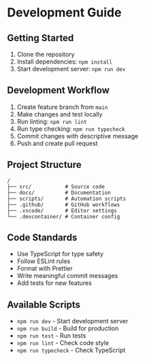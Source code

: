 # Development Guide

## Getting Started

1. Clone the repository
2. Install dependencies: `npm install`
3. Start development server: `npm run dev`

## Development Workflow

1. Create feature branch from `main`
2. Make changes and test locally
3. Run linting: `npm run lint`
4. Run type checking: `npm run typecheck`
5. Commit changes with descriptive message
6. Push and create pull request

## Project Structure

```
/
├── src/           # Source code
├── docs/          # Documentation
├── scripts/       # Automation scripts
├── .github/       # GitHub workflows
├── .vscode/       # Editor settings
└── .devcontainer/ # Container config
```

## Code Standards

- Use TypeScript for type safety
- Follow ESLint rules
- Format with Prettier
- Write meaningful commit messages
- Add tests for new features

## Available Scripts

- `npm run dev` - Start development server
- `npm run build` - Build for production
- `npm run test` - Run tests
- `npm run lint` - Check code style
- `npm run typecheck` - Check TypeScript